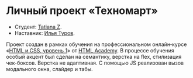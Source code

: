 # Личный проект «Техномарт»

* Студент: [Tatiana Z](https://up.htmlacademy.ru/htmlcss/24/user/589293).
* Наставник: [Илья Туров](https://htmlacademy.ru/profile/turov).

Проект создан в рамках обучения на профессиональном онлайн‑курсе «[HTML и CSS, уровень 1](https://htmlacademy.ru/intensive/htmlcss)» от [HTML Academy](https://htmlacademy.ru).
В процессе обучения особый акцент был сделан на семантику, верстка на flex, стилизация чек-боксов. Верстка не адаптивная. С помощью JS реализован вызов модального окна, слайдер и табы.